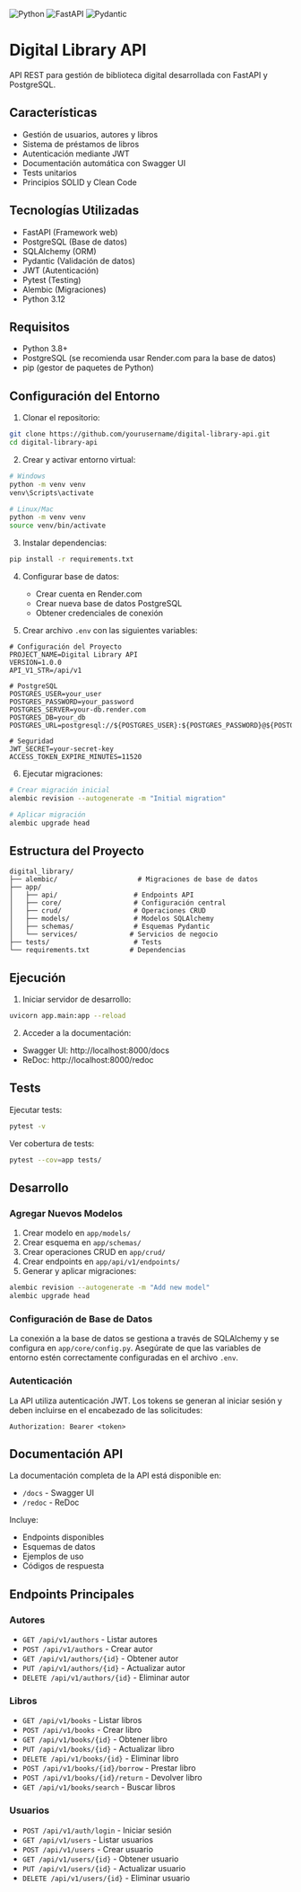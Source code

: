 ![Python](https://img.shields.io/badge/python-3.12-blue.svg)
![FastAPI](https://img.shields.io/badge/FastAPI-0.104.1-009688.svg)
![Pydantic](https://img.shields.io/badge/Pydantic-2.4.2-e92063.svg)
# Digital Library API

API REST para gestión de biblioteca digital desarrollada con FastAPI y PostgreSQL.

## Características

- Gestión de usuarios, autores y libros
- Sistema de préstamos de libros
- Autenticación mediante JWT
- Documentación automática con Swagger UI
- Tests unitarios
- Principios SOLID y Clean Code

## Tecnologías Utilizadas

- FastAPI (Framework web)
- PostgreSQL (Base de datos)
- SQLAlchemy (ORM)
- Pydantic (Validación de datos)
- JWT (Autenticación)
- Pytest (Testing)
- Alembic (Migraciones)
- Python 3.12

## Requisitos

- Python 3.8+
- PostgreSQL (se recomienda usar Render.com para la base de datos)
- pip (gestor de paquetes de Python)

## Configuración del Entorno

1. Clonar el repositorio:
```bash
git clone https://github.com/yourusername/digital-library-api.git
cd digital-library-api
```

2. Crear y activar entorno virtual:
```bash
# Windows
python -m venv venv
venv\Scripts\activate

# Linux/Mac
python -m venv venv
source venv/bin/activate
```

3. Instalar dependencias:
```bash
pip install -r requirements.txt
```

4. Configurar base de datos:
   - Crear cuenta en Render.com
   - Crear nueva base de datos PostgreSQL
   - Obtener credenciales de conexión

5. Crear archivo `.env` con las siguientes variables:
```plaintext
# Configuración del Proyecto
PROJECT_NAME=Digital Library API
VERSION=1.0.0
API_V1_STR=/api/v1

# PostgreSQL
POSTGRES_USER=your_user
POSTGRES_PASSWORD=your_password
POSTGRES_SERVER=your-db.render.com
POSTGRES_DB=your_db
POSTGRES_URL=postgresql://${POSTGRES_USER}:${POSTGRES_PASSWORD}@${POSTGRES_SERVER}/${POSTGRES_DB}

# Seguridad
JWT_SECRET=your-secret-key
ACCESS_TOKEN_EXPIRE_MINUTES=11520
```

6. Ejecutar migraciones:
```bash
# Crear migración inicial
alembic revision --autogenerate -m "Initial migration"

# Aplicar migración
alembic upgrade head
```

## Estructura del Proyecto

```
digital_library/
├── alembic/                    # Migraciones de base de datos
├── app/
│   ├── api/                   # Endpoints API
│   ├── core/                  # Configuración central
│   ├── crud/                  # Operaciones CRUD
│   ├── models/                # Modelos SQLAlchemy
│   ├── schemas/               # Esquemas Pydantic
│   └── services/             # Servicios de negocio
├── tests/                     # Tests
└── requirements.txt          # Dependencias
```

## Ejecución

1. Iniciar servidor de desarrollo:
```bash
uvicorn app.main:app --reload
```

2. Acceder a la documentación:
- Swagger UI: http://localhost:8000/docs
- ReDoc: http://localhost:8000/redoc

## Tests

Ejecutar tests:
```bash
pytest -v
```

Ver cobertura de tests:
```bash
pytest --cov=app tests/
```

## Desarrollo

### Agregar Nuevos Modelos

1. Crear modelo en `app/models/`
2. Crear esquema en `app/schemas/`
3. Crear operaciones CRUD en `app/crud/`
4. Crear endpoints en `app/api/v1/endpoints/`
5. Generar y aplicar migraciones:
```bash
alembic revision --autogenerate -m "Add new model"
alembic upgrade head
```

### Configuración de Base de Datos

La conexión a la base de datos se gestiona a través de SQLAlchemy y se configura en `app/core/config.py`. Asegúrate de que las variables de entorno estén correctamente configuradas en el archivo `.env`.

### Autenticación

La API utiliza autenticación JWT. Los tokens se generan al iniciar sesión y deben incluirse en el encabezado de las solicitudes:
```
Authorization: Bearer <token>
```

## Documentación API

La documentación completa de la API está disponible en:
- `/docs` - Swagger UI
- `/redoc` - ReDoc

Incluye:
- Endpoints disponibles
- Esquemas de datos
- Ejemplos de uso
- Códigos de respuesta

## Endpoints Principales

### Autores
- `GET /api/v1/authors` - Listar autores
- `POST /api/v1/authors` - Crear autor
- `GET /api/v1/authors/{id}` - Obtener autor
- `PUT /api/v1/authors/{id}` - Actualizar autor
- `DELETE /api/v1/authors/{id}` - Eliminar autor

### Libros
- `GET /api/v1/books` - Listar libros
- `POST /api/v1/books` - Crear libro
- `GET /api/v1/books/{id}` - Obtener libro
- `PUT /api/v1/books/{id}` - Actualizar libro
- `DELETE /api/v1/books/{id}` - Eliminar libro
- `POST /api/v1/books/{id}/borrow` - Prestar libro
- `POST /api/v1/books/{id}/return` - Devolver libro
- `GET /api/v1/books/search` - Buscar libros

### Usuarios
- `POST /api/v1/auth/login` - Iniciar sesión
- `GET /api/v1/users` - Listar usuarios
- `POST /api/v1/users` - Crear usuario
- `GET /api/v1/users/{id}` - Obtener usuario
- `PUT /api/v1/users/{id}` - Actualizar usuario
- `DELETE /api/v1/users/{id}` - Eliminar usuario